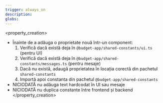 ```yaml
---
trigger: always_on
description: 
globs: 
---
```

<property_creation>
- Înainte de a adăuga o proprietate nouă într-un component:
  1. Verifică dacă există deja în `@budget-app/shared-constants/ui.ts` (pentru UI)
  2. Verifică dacă există deja în `@budget-app/shared-constants/messages.ts` (pentru mesaje)
  3. Dacă nu există, adaugă proprietatea în locația corectă din pachetul `shared-constants`
  4. Importă apoi constanta din pachetul `@budget-app/shared-constants`
- NICIODATĂ nu adăuga text hardcodat în UI sau mesaje
- NICIODATĂ nu duplica constante între frontend și backend
</property_creation>